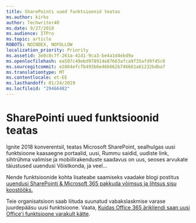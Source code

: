 ```yaml
---
title: SharePointi uued funktsioonid teatas
ms.author: kirks
author: Techwriter40
ms.date: 9/27/2018
ms.audience: ITPro
ms.topic: article
ROBOTS: NOINDEX, NOFOLLOW
localization_priority: Priority
ms.assetid: 3e0c8c7f-261a-41d1-9ca3-be4a1d4ebd9a
ms.openlocfilehash: ea507c49ebd978914e87663afca9f35afd9f45c6
ms.sourcegitcommit: e2864efcfb493b6e46b662b746661a61232bdba7
ms.translationtype: MT
ms.contentlocale: et-EE
ms.lasthandoff: 01/24/2019
ms.locfileid: "29466482"
---
```

# <a name="sharepoint-new-features-announced"></a>SharePointi uued funktsioonid teatas

Ignite 2018 konverentsil, teatas Microsoft SharePoint, sealhulgas uusi funktsioone kaasaegne portaalid, uusi, Rummu saidid, uudiste link, sihtrühma valimise ja mobiilirakenduste saadavus on uus, seoses arvukate täiustused uuendusi Võistkonda, ja veel...
  
Nende funktsioonide kohta lisateabe saamiseks vaadake blogi postitus [uuendusi SharePointi &amp; Microsoft 365 pakkuda võimsus ja lihtsus sisu koostööks.](https://go.microsoft.com/fwlink/?linkid=2026502)
  
Teie organisatsioon saab liituda suunatud vabakslaskmise varase juurdepääsu uusi funktsioone. Vaata, [Kuidas Office 365 ärikliendi saan uusi Office'i funktsioone varakult kätte](https://go.microsoft.com/fwlink/?linkid=2026346).
  

